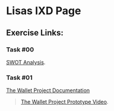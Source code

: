 # Lisas IXD Page
## Exercise Links:
### Task #00
[SWOT Analysis](https://drive.google.com/file/d/1mH_NEQjNmEEh_KkF8Wa168QLUJRQ4tCf/view?usp=sharing).  
### Task #01
[The Wallet Project Documentation](https://xd.adobe.com/view/3af752dc-a8f2-48c0-9c1a-495d2f1f424f-6fa4/?fullscreen)  
>[The Wallet Project Prototype Video](https://drive.google.com/file/d/106os9R-LuB1LnhH8wW2Q509VM2P5O0BY/view?usp=sharing).  
